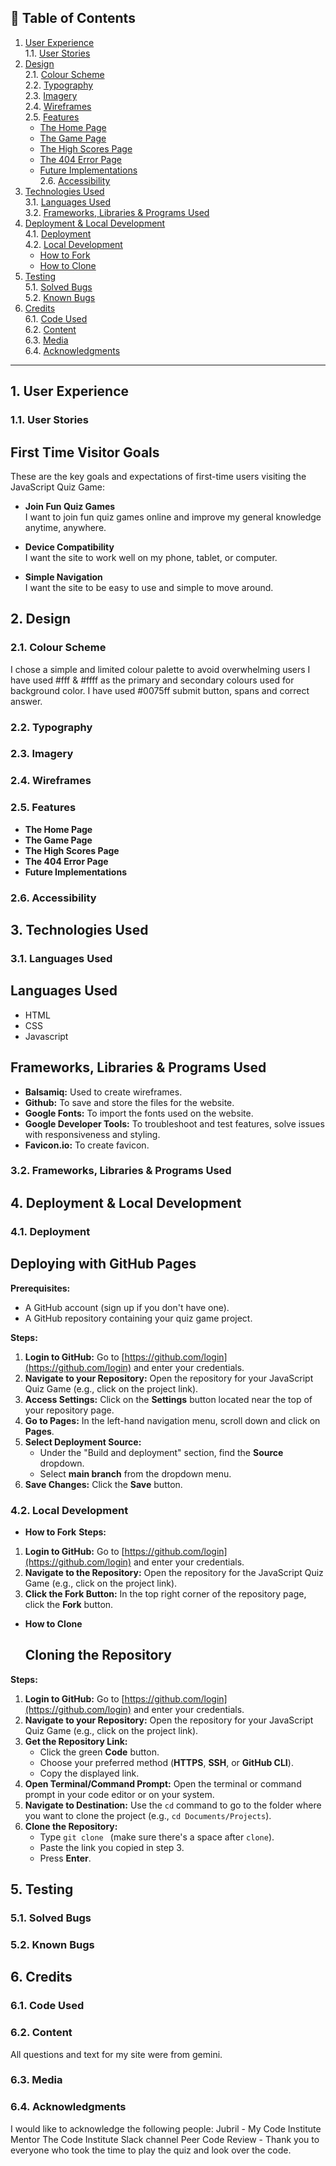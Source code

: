 ## 📑 Table of Contents
1. [User Experience](#user-experience)  
   1.1. [User Stories](#user-stories)  
2. [Design](#design)  
   2.1. [Colour Scheme](#colour-scheme)  
   2.2. [Typography](#typography)  
   2.3. [Imagery](#imagery)  
   2.4. [Wireframes](#wireframes)  
   2.5. [Features](#features)  
      - [The Home Page](#the-home-page)  
      - [The Game Page](#the-game-page)  
      - [The High Scores Page](#the-high-scores-page)  
      - [The 404 Error Page](#the-404-error-page)  
      - [Future Implementations](#future-implementations)  
   2.6. [Accessibility](#accessibility)  
3. [Technologies Used](#technologies-used)  
   3.1. [Languages Used](#languages-used)  
   3.2. [Frameworks, Libraries & Programs Used](#frameworks-libraries--programs-used)  
4. [Deployment & Local Development](#deployment--local-development)  
   4.1. [Deployment](#deployment)  
   4.2. [Local Development](#local-development)  
      - [How to Fork](#how-to-fork)  
      - [How to Clone](#how-to-clone)  
5. [Testing](#testing)  
   5.1. [Solved Bugs](#solved-bugs)  
   5.2. [Known Bugs](#known-bugs)  
6. [Credits](#credits)  
   6.1. [Code Used](#code-used)  
   6.2. [Content](#content)  
   6.3. [Media](#media)  
   6.4. [Acknowledgments](#acknowledgments)  

---

## 1. User Experience <a name="user-experience"></a>
### 1.1. User Stories <a name="user-stories"></a>
## First Time Visitor Goals

These are the key goals and expectations of first-time users visiting the JavaScript Quiz Game:

-  **Join Fun Quiz Games**  
  I want to join fun quiz games online and improve my general knowledge anytime, anywhere.

-  **Device Compatibility**  
  I want the site to work well on my phone, tablet, or computer.

-  **Simple Navigation**  
  I want the site to be easy to use and simple to move around.


## 2. Design <a name="design"></a>
### 2.1. Colour Scheme <a name="colour-scheme"></a>
I chose a simple and limited colour palette to avoid overwhelming users
I have used #fff & #ffff as the primary and secondary colours used for background color.
I have used #0075ff  submit button, spans and correct answer.

### 2.2. Typography <a name="typography"></a>
### 2.3. Imagery <a name="imagery"></a>
### 2.4. Wireframes <a name="wireframes"></a>
### 2.5. Features <a name="features"></a>
- **The Home Page** <a name="the-home-page"></a>  
- **The Game Page** <a name="the-game-page"></a>  
- **The High Scores Page** <a name="the-high-scores-page"></a>  
- **The 404 Error Page** <a name="the-404-error-page"></a>  
- **Future Implementations** <a name="future-implementations"></a>  
### 2.6. Accessibility <a name="accessibility"></a>

## 3. Technologies Used <a name="technologies-used"></a>
### 3.1. Languages Used <a name="languages-used"></a>
## Languages Used

* HTML
* CSS
* Javascript

## Frameworks, Libraries & Programs Used

* **Balsamiq:** Used to create wireframes.
* **Github:** To save and store the files for the website.
* **Google Fonts:** To import the fonts used on the website.
* **Google Developer Tools:** To troubleshoot and test features, solve issues with responsiveness and styling.
* **Favicon.io:** To create favicon.
### 3.2. Frameworks, Libraries & Programs Used <a name="frameworks-libraries--programs-used"></a>

## 4. Deployment & Local Development <a name="deployment--local-development"></a>
### 4.1. Deployment <a name="deployment"></a>
## Deploying with GitHub Pages

**Prerequisites:**

* A GitHub account (sign up if you don't have one).
* A GitHub repository containing your quiz game project.

**Steps:**

1.  **Login to GitHub:** Go to [https://github.com/login](https://github.com/login) and enter your credentials.
2.  **Navigate to your Repository:** Open the repository for your JavaScript Quiz Game (e.g., click on the project link).
3.  **Access Settings:** Click on the **Settings** button located near the top of your repository page.
4.  **Go to Pages:** In the left-hand navigation menu, scroll down and click on **Pages**.
5.  **Select Deployment Source:**
    * Under the "Build and deployment" section, find the **Source** dropdown.
    * Select **main branch** from the dropdown menu.
6.  **Save Changes:** Click the **Save** button.


### 4.2. Local Development <a name="local-development"></a>
- **How to Fork** <a name="how-to-fork"></a>
  **Steps:**

1.  **Login to GitHub:** Go to [https://github.com/login](https://github.com/login) and enter your credentials.
2.  **Navigate to the Repository:** Open the repository for the JavaScript Quiz Game (e.g., click on the project link).
3.  **Click the Fork Button:** In the top right corner of the repository page, click the **Fork** button.


- **How to Clone** <a name="how-to-clone"></a>
  ## Cloning the Repository

**Steps:**

1.  **Login to GitHub:** Go to [https://github.com/login](https://github.com/login) and enter your credentials.
2.  **Navigate to your Repository:** Open the repository for your JavaScript Quiz Game (e.g., click on the project link).
3.  **Get the Repository Link:**
    * Click the green **Code** button.
    * Choose your preferred method (**HTTPS**, **SSH**, or **GitHub CLI**).
    * Copy the displayed link.
4.  **Open Terminal/Command Prompt:** Open the terminal or command prompt in your code editor or on your system.
5.  **Navigate to Destination:** Use the `cd` command to go to the folder where you want to clone the project (e.g., `cd Documents/Projects`).
6.  **Clone the Repository:**
    * Type `git clone ` (make sure there's a space after `clone`).
    * Paste the link you copied in step 3.
    * Press **Enter**.

## 5. Testing <a name="testing"></a>
### 5.1. Solved Bugs <a name="solved-bugs"></a>
### 5.2. Known Bugs <a name="known-bugs"></a>

## 6. Credits <a name="credits"></a>
### 6.1. Code Used <a name="code-used"></a>
### 6.2. Content <a name="content"></a>
All questions and text for my site were from gemini.

### 6.3. Media <a name="media"></a>
### 6.4. Acknowledgments <a name="acknowledgments"></a>
I would like to acknowledge the following people:
Jubril - My Code Institute Mentor
The Code Institute Slack channel Peer Code Review - Thank you to everyone who took the time to play the quiz and look over the code.



